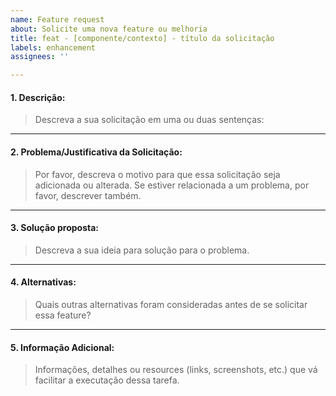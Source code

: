 ```yaml
---
name: Feature request
about: Solicite uma nova feature ou melhoria
title: feat - [componente/contexto] - título da solicitação
labels: enhancement
assignees: ''

---
```


<!-- ## Agradecemos que você esteja criando uma solicitação 😄!

Não esqueça de verificar se não há alguma outra issue open/closed antes que criar a sua issue. Alguem já pode ter feito essa pergunta/solicitação.
Por favor, preencha o máximo possível dos campos solicitados pra facilitar a resolução ou esclarecimento da sua dúvida ❤️.

-->

#### 1. Descrição:

> Descreva a sua solicitação em uma ou duas sentenças:

---

#### 2. Problema/Justificativa da Solicitação:

> Por favor, descreva o motivo para que essa solicitação seja adicionada ou alterada. Se estiver relacionada a um problema, por favor, descrever também.

---

#### 3. Solução proposta:

> Descreva a sua ideia para solução para o problema.

---

#### 4. Alternativas:

> Quais outras alternativas foram consideradas antes de se solicitar essa feature?

---

#### 5. Informação Adicional:

> Informações, detalhes ou resources (links, screenshots, etc.) que vá facilitar a executação dessa tarefa.
